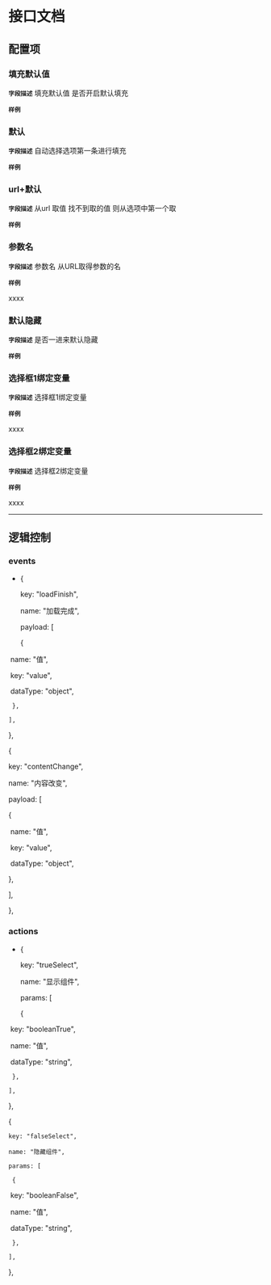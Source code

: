 <!-- 以下为接口文档样例，请根据实际组件配置项及逻辑控制输出接口文档，文档提供两份，md源文件与依据md所生成的pdf文件，pdf主要对外供配置查阅使用 ，md主要用于保存原始文件，用于后续需求添加修改可以生成新的pdf文档，正式项目开发中请删除注释-->

# 接口文档
<!-- 给配置人员使用的配置项字段介绍及样例，没有请删除此项 -->
## 配置项
### 填充默认值
**`字段描述`**
填充默认值 是否开启默认填充

**`样例`**

### 默认
**`字段描述`**
自动选择选项第一条进行填充

**`样例`**

### url+默认

**`字段描述`**
从url 取值  找不到取的值  则从选项中第一个取

**`样例`**

### 参数名

**`字段描述`**
参数名 从URL取得参数的名

**`样例`**

xxxx

### 默认隐藏

**`字段描述`**
是否一进来默认隐藏

**`样例`**

### 选择框1绑定变量

**`字段描述`**
选择框1绑定变量

**`样例`**

xxxx

### 选择框2绑定变量

**`字段描述`**
选择框2绑定变量

**`样例`**

xxxx

---
<!-- 逻辑控制文档样例，没有请删除此项 -->
## 逻辑控制
### events
+  {
  
    key: "loadFinish",
  
    name: "加载完成",
  
    payload: [
  
     {
  
  ​    name: "值",
  
  ​    key: "value",
  
  ​    dataType: "object",
  
     },
  
    ],
  
   },

 {

  key: "contentChange",

  name: "内容改变",

  payload: [

   {

​    name: "值",

​    key: "value",

​    dataType: "object",

   },

  ],

 },

### actions
+  {

    key: "trueSelect",

    name: "显示组件",

    params: [

     {

  ​    key: "booleanTrue",

  ​    name: "值",

  ​    dataType: "string",

     },

    ],

   },

   {

    key: "falseSelect",

    name: "隐藏组件",

    params: [

     {

  ​    key: "booleanFalse",

  ​    name: "值",

  ​    dataType: "string",

     },

    ],

   },
